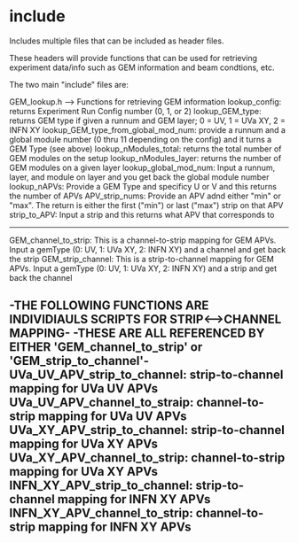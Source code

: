 # include

Includes multiple files that can be included as header files. 

These headers will provide functions that can be used for retrieving experiment data/info such as GEM information and beam condtions, etc.

The two main "include" files are:

GEM_lookup.h --> Functions for retrieving GEM information
  lookup_config: returns Experiment Run Config number (0, 1, or 2)
  lookup_GEM_type: returns GEM type if given a runnum and GEM layer; 0 = UV, 1 = UVa XY, 2 = INFN XY
  lookup_GEM_type_from_global_mod_num: provide a runnum and a global module number (0 thru 11 depending on the config) and it turns a GEM Type (see above)
  lookup_nModules_total: returns the total number of GEM modules on the setup
  lookup_nModules_layer: returns the number of GEM modules on a given layer
  lookup_global_mod_num: Input a runnum, layer, and module on layer and you get back the global module number
  lookup_nAPVs: Provide a GEM Type and specificy U or V and this returns the number of APVs
  APV_strip_nums: Provide an APV adnd either "min" or "max". The return is either the first ("min") or last ("max") strip on that APV
  strip_to_APV: Input a strip and this returns what APV that corresponds to
  
  ---------------------------------------------
  GEM_channel_to_strip: This is a channel-to-strip mapping for GEM APVs. Input a gemType (0: UV, 1: UVa XY, 2: INFN XY) and a channel and get back the strip
  GEM_strip_channel: This is a strip-to-channel mapping for GEM APVs. Input a gemType (0: UV, 1: UVa XY, 2: INFN XY) and a strip and get back the channel
  
  -THE FOLLOWING FUNCTIONS ARE INDIVIDIAULS SCRIPTS FOR STRIP<-->CHANNEL MAPPING-
  -THESE ARE ALL REFERENCED BY EITHER 'GEM_channel_to_strip' or 'GEM_strip_to_channel'-
  UVa_UV_APV_strip_to_channel: strip-to-channel mapping for UVa UV APVs
  UVa_UV_APV_channel_to_straip: channel-to-strip mapping for UVa UV APVs
  UVa_XY_APV_strip_to_channel: strip-to-channel mapping for UVa XY APVs
  UVa_XY_APV_channel_to_strip: channel-to-strip mapping for UVa XY APVs
  INFN_XY_APV_strip_to_channel: strip-to-channel mapping for INFN XY APVs
  INFN_XY_APV_channel_to_strip: channel-to-strip mapping for INFN XY APVs
  ---------------------------------------------
